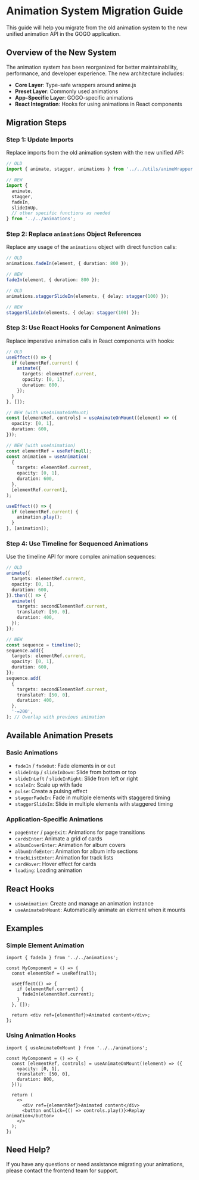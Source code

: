 # Animation System Migration Guide

This guide will help you migrate from the old animation system to the new unified animation API in the GOGO application.

## Overview of the New System

The animation system has been reorganized for better maintainability, performance, and developer experience. The new architecture includes:

- **Core Layer**: Type-safe wrappers around anime.js
- **Preset Layer**: Commonly used animations
- **App-Specific Layer**: GOGO-specific animations
- **React Integration**: Hooks for using animations in React components

## Migration Steps

### Step 1: Update Imports

Replace imports from the old animation system with the new unified API:

```typescript
// OLD
import { animate, stagger, animations } from '../../utils/animeWrapper';

// NEW
import {
  animate,
  stagger,
  fadeIn,
  slideInUp,
  // other specific functions as needed
} from '../../animations';
```

### Step 2: Replace `animations` Object References

Replace any usage of the `animations` object with direct function calls:

```typescript
// OLD
animations.fadeIn(element, { duration: 800 });

// NEW
fadeIn(element, { duration: 800 });

// OLD
animations.staggerSlideIn(elements, { delay: stagger(100) });

// NEW
staggerSlideIn(elements, { delay: stagger(100) });
```

### Step 3: Use React Hooks for Component Animations

Replace imperative animation calls in React components with hooks:

```typescript
// OLD
useEffect(() => {
  if (elementRef.current) {
    animate({
      targets: elementRef.current,
      opacity: [0, 1],
      duration: 600,
    });
  }
}, []);

// NEW (with useAnimateOnMount)
const [elementRef, controls] = useAnimateOnMount((element) => ({
  opacity: [0, 1],
  duration: 600,
}));

// NEW (with useAnimation)
const elementRef = useRef(null);
const animation = useAnimation(
  {
    targets: elementRef.current,
    opacity: [0, 1],
    duration: 600,
  },
  [elementRef.current],
);

useEffect(() => {
  if (elementRef.current) {
    animation.play();
  }
}, [animation]);
```

### Step 4: Use Timeline for Sequenced Animations

Use the timeline API for more complex animation sequences:

```typescript
// OLD
animate({
  targets: elementRef.current,
  opacity: [0, 1],
  duration: 600,
}).then(() => {
  animate({
    targets: secondElementRef.current,
    translateY: [50, 0],
    duration: 400,
  });
});

// NEW
const sequence = timeline();
sequence.add({
  targets: elementRef.current,
  opacity: [0, 1],
  duration: 600,
});
sequence.add(
  {
    targets: secondElementRef.current,
    translateY: [50, 0],
    duration: 400,
  },
  '-=200',
); // Overlap with previous animation
```

## Available Animation Presets

### Basic Animations

- `fadeIn` / `fadeOut`: Fade elements in or out
- `slideInUp` / `slideInDown`: Slide from bottom or top
- `slideInLeft` / `slideInRight`: Slide from left or right
- `scaleIn`: Scale up with fade
- `pulse`: Create a pulsing effect
- `staggerFadeIn`: Fade in multiple elements with staggered timing
- `staggerSlideIn`: Slide in multiple elements with staggered timing

### Application-Specific Animations

- `pageEnter` / `pageExit`: Animations for page transitions
- `cardsEnter`: Animate a grid of cards
- `albumCoverEnter`: Animation for album covers
- `albumInfoEnter`: Animation for album info sections
- `trackListEnter`: Animation for track lists
- `cardHover`: Hover effect for cards
- `loading`: Loading animation

## React Hooks

- `useAnimation`: Create and manage an animation instance
- `useAnimateOnMount`: Automatically animate an element when it mounts

## Examples

### Simple Element Animation

```tsx
import { fadeIn } from '../../animations';

const MyComponent = () => {
  const elementRef = useRef(null);

  useEffect(() => {
    if (elementRef.current) {
      fadeIn(elementRef.current);
    }
  }, []);

  return <div ref={elementRef}>Animated content</div>;
};
```

### Using Animation Hooks

```tsx
import { useAnimateOnMount } from '../../animations';

const MyComponent = () => {
  const [elementRef, controls] = useAnimateOnMount((element) => ({
    opacity: [0, 1],
    translateY: [50, 0],
    duration: 800,
  }));

  return (
    <>
      <div ref={elementRef}>Animated content</div>
      <button onClick={() => controls.play()}>Replay animation</button>
    </>
  );
};
```

## Need Help?

If you have any questions or need assistance migrating your animations, please contact the frontend team for support.
